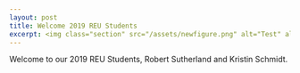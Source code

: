```yaml
---
layout: post
title: Welcome 2019 REU Students
excerpt: <img class="section" src="/assets/newfigure.png" alt="Test" align="right"  width="35%" /> The PFI collaboration would like to welcome the following two students from the University of Houston's REU summer program. These students will work with the collaborators to help build and test the rehabilitation hardware and software.
---
```

<p>Welcome to our 2019 REU Students, Robert Sutherland and Kristin Schmidt.</p>
